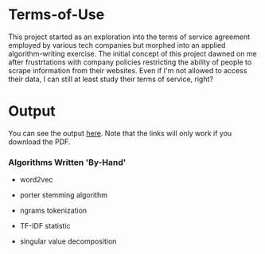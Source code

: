 # Terms-of-Use
This project started as an exploration into the terms of service agreement employed by various tech companies but morphed into an applied algorithm-writing exercise. The initial concept of this project dawned on me after frustrtations with company policies restricting the ability of people to scrape information from their websites. Even if I'm not allowed to access their data, I can still at least study their terms of service, right?

# Output

You can see the output [here](https://github.com/Ckrenzer/Terms-of-Use/blob/main/terms-of-service.pdf). Note that the links will only work if you download the PDF.

### Algorithms Written 'By-Hand'

-	word2vec

-	porter stemming algorithm

-	ngrams tokenization

-	TF-IDF statistic

-	singular value decomposition
